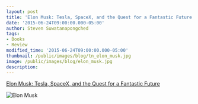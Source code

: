 ```yaml
---
layout: post
title: 'Elon Musk: Tesla, SpaceX, and the Quest for a Fantastic Future'
date: '2015-06-24T09:00:00.000-05:00'
author: Steven Suwatanapongched
tags:
- Books
- Review
modified_time: '2015-06-24T09:00:00.000-05:00'
thumbnail: /public/images/blog/tn_elon_musk.jpg
image: /public/images/blog/elon_musk.jpg
description:
---
```



[Elon Musk: Tesla, SpaceX, and the Quest for a Fantastic Future](http://www.amazon.com/gp/product/0062301233/ref=as_li_tl?ie=UTF8&camp=1789&creative=390957&creativeASIN=0062301233&linkCode=as2&tag=sunpech-20&linkId=DBEJPF4ZP7PKKX4U)

![Elon Musk](https://images-na.ssl-images-amazon.com/images/I/51lwGdYA0tL._SL250_.jpg)
